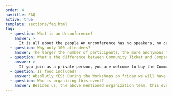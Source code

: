 ```yaml
---
order: 4
navtitle: FAQ
active: true
template: sections/faq.html
faq:
  - question: What is an Unconference?
    answer: >
      It is all about the people An unconference has no speakers, no call for papers and no agenda in advance. All is made by attendees. The unconference starts with a big welcome and introduction game. The next step is asking for session inputs. Topics are greatly varied. There are two kind of sessions: interests and contributions. A contribution has a learning which is shared by the attendee. A smart topic which needs to be spread within community. An interest is a question by an attendee and the group is asked for input and their knowledge. You name the topic, we find the speaker. Topics can be hard like tech-topics in engineering or developing. But also soft like awareness of team movements, fast moving world topics or personal development. Sharing is caring! We all learn from each other. One of the key parts of the planning are the coffee breaks. During the sessions there are usually lovely conversations. Afterwards there is still time to exchange opinions and ideas.
  - question: Why only 100 attendees?
    answer: The larger the number of participants, the more anonymous the event. That's exactly what we don't want. We want a family atmosphere where everyone can and should participate in his or her own way. 
  - question: What's the difference between Community Ticket and Company Ticket?
    answer: >
      If you join as a private person, you are welcome to buy the Community Ticket. Companies need to buy Company Tickets. This helps us to make the self paid community tickets as affordable as possible.
  - question: Is food included?
    answer: Absolutly YES! During the Workshops on friday we will have some snacks and some drinks in the evening. On Suturday and Sunday we will have lunch together and also snacks with fruits, cakes and coffee afterwards. On Suturday evening we organized a dinner for all of us.
  - question: Who is organizing this event?
    answer: Besides us, the above mentioned organization team, this event was organized by the boot e.V. - Best of Open Technologies. The purpose of this association is the promotion of education, research and science in the field of open information and communication technology, in particular open source software. One main field is organizing several events within open source technologies. One event was the former PHPucEU – PHP Unconference Europe – and since 3 years we are happy to go together on with WEUC – Web Engineering Unconference. The activities are unpaid and we do not have commercial targets.
---
```


